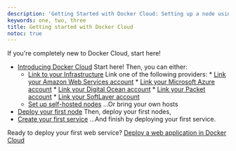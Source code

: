```yaml
---
description: 'Getting Started with Docker Cloud: Setting up a node using a hosted cloud provider or your own nodes, deploying a service and clustering.'
keywords: one, two, three
title: Getting started with Docker Cloud
notoc: true
---
```

If you're completely new to Docker Cloud, start here!

* [Introducing Docker Cloud](intro_cloud.md) Start here! Then, you can either: 
  * [Link to your Infrastructure](connect-infra.md) Link one of the following providers: * [Link your Amazon Web Services account](../infrastructure/link-aws.md) * [Link your Microsoft Azure account](../infrastructure/link-azure.md) * [Link your Digital Ocean account](../infrastructure/link-do.md) * [Link your Packet account](../infrastructure/link-packet.md) * [Link your SoftLayer account](../infrastructure/link-softlayer.md)
  * [Set up self-hosted nodes](../infrastructure/byoh.md) ...Or bring your own hosts
* [Deploy your first node](your_first_node.md) Then, deploy your first nodes,
* [Create your first service](your_first_service.md) ...And finish by deploying your first service.

Ready to deploy your first web service? [Deploy a web application in Docker Cloud](deploy-app/index.md)